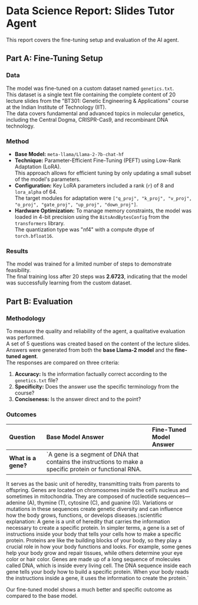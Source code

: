 # Data Science Report: Slides Tutor Agent

This report covers the fine-tuning setup and evaluation of the AI agent.

## Part A: Fine-Tuning Setup

### Data
The model was fine-tuned on a custom dataset named `genetics.txt`.  
This dataset is a single text file containing the complete content of 20 lecture slides from the "BT301: Genetic Engineering & Applications" course at the Indian Institute of Technology (IIT).  
The data covers fundamental and advanced topics in molecular genetics, including the Central Dogma, CRISPR-Cas9, and recombinant DNA technology.

### Method
- **Base Model:** `meta-llama/Llama-2-7b-chat-hf`
- **Technique:** Parameter-Efficient Fine-Tuning (PEFT) using Low-Rank Adaptation (LoRA).  
  This approach allows for efficient tuning by only updating a small subset of the model's parameters.
- **Configuration:** Key LoRA parameters included a rank (`r`) of 8 and `lora_alpha` of 64.  
  The target modules for adaptation were `["q_proj", "k_proj", "v_proj", "o_proj", "gate_proj", "up_proj", "down_proj"]`.
- **Hardware Optimization:** To manage memory constraints, the model was loaded in 4-bit precision using the `BitsAndBytesConfig` from the `transformers` library.  
  The quantization type was "nf4" with a compute dtype of `torch.bfloat16`.

### Results
The model was trained for a limited number of steps to demonstrate feasibility.  
The final training loss after 20 steps was **2.6723**, indicating that the model was successfully learning from the custom dataset.

## Part B: Evaluation

### Methodology
To measure the quality and reliability of the agent, a qualitative evaluation was performed.  
A set of 5 questions was created based on the content of the lecture slides.  
Answers were generated from both the **base Llama-2 model** and the **fine-tuned agent**.  
The responses are compared on three criteria:

1. **Accuracy:** Is the information factually correct according to the `genetics.txt` file?  
2. **Specificity:** Does the answer use the specific terminology from the course?  
3. **Conciseness:** Is the answer direct and to the point?

### Outcomes

| Question | Base Model Answer | Fine-Tuned Model Answer
| :--- | :--- | :---
| **What is a gene?** | `A gene is a segment of DNA that contains the instructions to make a specific protein or functional RNA.
It serves as the basic unit of heredity, transmitting traits from parents to offspring.
Genes are located on chromosomes inside the cell’s nucleus and sometimes in mitochondria.
They are composed of nucleotide sequences—adenine (A), thymine (T), cytosine (C), and guanine (G).
Variations or mutations in these sequences create genetic diversity and can influence how the body grows, functions, or develops diseases.` | `scientific explanation: A gene is a unit of heredity that carries the information necessary to create a specific protein. In simpler terms, a gene is a set of instructions inside your body that tells your cells how to make a specific protein. Proteins are like the building blocks of your body, so they play a crucial role in how your body functions and looks. For example, some genes help your body grow and repair tissues, while others determine your eye color or hair color. Genes are made up of a long sequence of molecules called DNA, which is inside every living cell. The DNA sequence inside each gene tells your body how to build a specific protein. When your body reads the instructions inside a gene, it uses the information to create the protein.` 

Our fine-tuned model shows a much better and specific outcome as compared to the base model.
